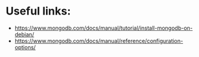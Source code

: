 # Useful links:

* https://www.mongodb.com/docs/manual/tutorial/install-mongodb-on-debian/
* https://www.mongodb.com/docs/manual/reference/configuration-options/